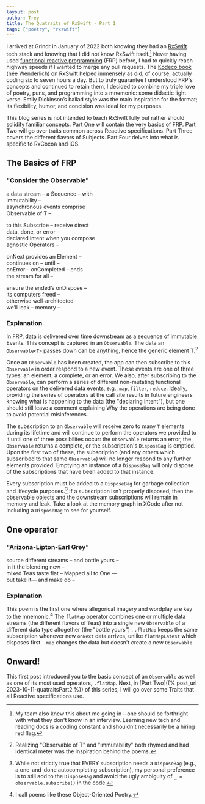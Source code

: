 ```yaml
---
layout: post
author: Trey
title: The Quatraits of RxSwift - Part 1
tags: ["poetry", "rxswift"]
---
```


I arrived at Grindr in January of 2022 both knowing they had an [RxSwift](https://github.com/ReactiveX/RxSwift) tech stack and knowing that I did not know RxSwift itself.[^1] Never having used [functional reactive programming](https://en.wikipedia.org/wiki/Functional_reactive_programming) (FRP) before, I had to quickly reach highway speeds if I wanted to merge any pull requests. The [Kodeco book](https://www.kodeco.com/books/rxswift-reactive-programming-with-swift/v4.0) (née Wenderlich) on RxSwift helped immensely as did, of course, actually coding six to seven hours a day. But to truly guarantee I understood FRP's concepts and continued to retain them, I decided to combine my triple love of poetry, puns, and programming into a mnemonic: some didactic light verse. Emily Dickinson’s ballad style was the main inspiration for the format; its flexibility, humor, and concision was ideal for my purposes. 

This blog series is not intended to teach RxSwift fully but rather should solidify familiar concepts. Part One will contain the very basics of FRP. Part Two will go over traits common across Reactive specifications. Part Three covers the different flavors of Subjects. Part Four delves into what is specific to RxCocoa and iOS.

[^1]: My team also knew this about me going in – one should be forthright with what they don't know in an interview. Learning new tech and reading docs is a coding constant and shouldn't necessarily be a hiring red flag. 

## The Basics of FRP

### "Consider the Observable"

a data stream – a Sequence – with  
immutability –  
asynchronous events comprise  
Observable of T –

to this Subscribe – receive direct  
data, done, or error –  
declared intent when you compose  
agnostic Operators –

onNext provides an Element –  
continues on – until –  
onError – onCompleted – ends  
the stream for all –

ensure the ended’s onDispose –   
its computers freed –  
otherwise well-architected   
we’ll leak – memory –  

### Explanation

In FRP, data is delivered over time downstream as a sequence of immutable Events. This concept is captured in an `Observable`. The data an `Observable<T>` passes down can be anything, hence the generic element T.[^2] 

[^2]: Realizing "Observable of T" and "immutability" both rhymed and had identical meter was the inspiration behind the poems.

Once an `Observable` has been created, the app can then subscribe to this `Observable` in order respond to a new event. These events are one of three types: an element, a complete, or an error. We also, after subscribing to the `Observable`, can perform a series of different non-mutating functional operators on the delivered data events, e.g., `map`, `filter`, `reduce`. Ideally, providing the series of operators at the call site results in future engineers knowing what is happening to the data (the "declaring intent"), but one should still leave a comment explaining Why the operations are being done to avoid potential misinferences. 

The subscription to an `Observable` will receive zero to many `T` elements during its lifetime and will continue to perform the operators we provided to it until one of three possibilites occur: the `Observable` returns an error, the `Observable` returns a complete, or the subscription's `DisposeBag` is emptied. Upon the first two of these, the subscription (and any others which subscribed to that same `Observable`) will no longer respond to any further elements provided. Emptying an instance of a `DisposeBag` will only dispose of the subscriptions that have been added to that instance.

Every subscription must be added to a `DisposeBag` for garbage collection and lifecycle purposes.[^3] If a subscription isn't properly disposed, then the observable objects and the downstream subscriptions will remain in memory and leak. Take a look at the memory graph in XCode after not including a `DisposeBag` to see for yourself.

[^3]: While not strictly true that EVERY subscription needs a `DisposeBag` (e.g., a one-and-done autocompleting subscription), my personal preference is to still add to the `DisposeBag` and avoid the ugly ambiguity of `_ = observable.subscribe()` in the code.

## One operator

### "Arizona-Lipton-Earl Grey"

source different streams – and bottle yours –  
in it the blending new –  
mixed Teas taste flat – Mapped all to One —  
but take it— and make do –  

### Explanation

This poem is the first one where allegorical imagery and wordplay are key to the mnemonic.[^4] The `flatMap` operator combines one or multiple data streams (the different flavors of `T`eas) into a single new `Observable` of a different data type altogether (the "bottle yours") . `.flatMap` keeps the same subscription whenever new `onNext` data arrives, unlike `flatMapLatest` which disposes first. `.map` changes the data but doesn't create a new `Observable`.

[^4]: I call poems like these Object-Oriented Poetry.

## Onward!

This first post introduced you to the basic concept of an `Observable` as well as one of its most used operators, `.flatMap`. Next, in [Part Two]({% post_url 2023-10-11-quatraitsPart2 %})  of this series, I will go over some Traits that all Reactive specifications use.






